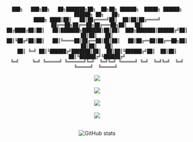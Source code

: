 
<div align="center">

```
███╗   ███╗██╗   ██╗███████╗██╗  ██╗██╗ ██████╗  █████╗ ██████╗  ██████╗ ██╗   ██╗
████╗ ████║██║   ██║██╔════╝██║  ██║██║██╔════╝ ██╔══██╗██╔══██╗██╔═══██╗██║   ██║
██╔████╔██║██║   ██║███████╗███████║██║██║  ███╗███████║██████╔╝██║   ██║██║   ██║
██║╚██╔╝██║██║   ██║╚════██║██╔══██║██║██║   ██║██╔══██║██╔══██╗██║   ██║██║   ██║
██║ ╚═╝ ██║╚██████╔╝███████║██║  ██║██║╚██████╔╝██║  ██║██║  ██║╚██████╔╝╚██████╔╝
╚═╝     ╚═╝ ╚═════╝ ╚══════╝╚═╝  ╚═╝╚═╝ ╚═════╝ ╚═╝  ╚═╝╚═╝  ╚═╝ ╚═════╝  ╚═════╝ 
```

</div>
  <div align="center">
    <img src="https://skillicons.dev/icons?i=github,git,bash,linux" />
  </div>
<br>
  <div align="center">
    <img src="https://skillicons.dev/icons?i=react,nextjs,postgres" />
  </div>
<br>
<div align="center">
    <img src="https://skillicons.dev/icons?i=figma,ps" />
  </div>
<br>
  <div align="center">
    <img src="https://skillicons.dev/icons?i=c,cpp,js,ts,py,html,css,bootstrap,md" />
  </div>
<br>

</div>
<div align="center">

  ![GitHub stats](https://github-readme-stats.vercel.app/api?username=LeakedByteBuster&show_icons=true&theme=radical)
</div>

<!--
**Mushigarou/Mushigarou** is a ✨ _special_ ✨ repository because its `README.md` (this file) appears on your GitHub profile.

Here are some ideas to get you started:


- 🌱 I’m currently learning ...
- 👯 I’m looking to collaborate on ...
- 🤔 I’m looking for help with ...
- 💬 Ask me about ... 
- 📫 How to reach me: ...
- 😄 Pronouns: ...
- ⚡ Fun fact: ...
-->
